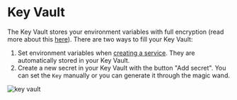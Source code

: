 ﻿# Key Vault

The Key Vault stores your environment variables with full encryption (read more about this [here](./../development/environment-variables-and-secrets.md)). There are two ways to fill your Key Vault:
1. Set environment variables when [creating a service](services.md). They are automatically stored in your Key Vault.
2. Create a new secret in your Key Vault with the button "Add secret". You can set the `Key` manually or you can generate it through the magic wand.

![key vault](https://api.mogenius.com/file/id/201ce318-7422-44f8-a8b3-e0b1ad45b6df)